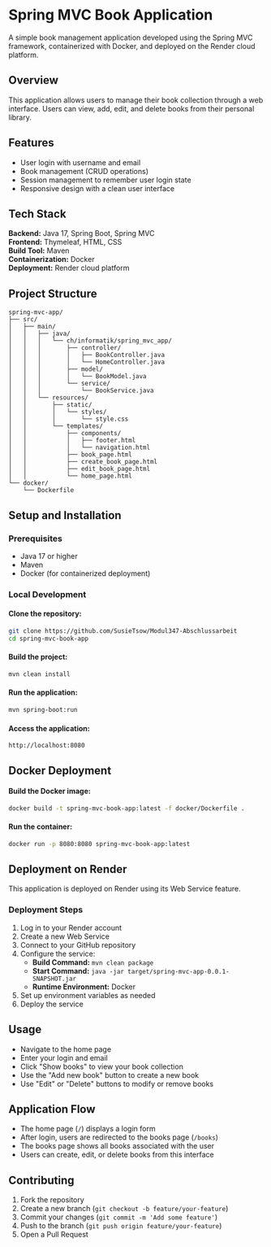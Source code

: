 # Spring MVC Book Application

A simple book management application developed using the Spring MVC framework, containerized with Docker, and deployed on the Render cloud platform.

## Overview
This application allows users to manage their book collection through a web interface. Users can view, add, edit, and delete books from their personal library.

## Features
- User login with username and email
- Book management (CRUD operations)
- Session management to remember user login state
- Responsive design with a clean user interface

## Tech Stack
**Backend:** Java 17, Spring Boot, Spring MVC  
**Frontend:** Thymeleaf, HTML, CSS  
**Build Tool:** Maven  
**Containerization:** Docker  
**Deployment:** Render cloud platform

## Project Structure
```
spring-mvc-app/
├── src/
│   ├── main/
│   │   ├── java/
│   │   │   └── ch/informatik/spring_mvc_app/
│   │   │       ├── controller/
│   │   │       │   ├── BookController.java
│   │   │       │   └── HomeController.java
│   │   │       ├── model/
│   │   │       │   └── BookModel.java
│   │   │       └── service/
│   │   │           └── BookService.java
│   │   └── resources/
│   │       ├── static/
│   │       │   └── styles/
│   │       │       └── style.css
│   │       └── templates/
│   │           ├── components/
│   │           │   ├── footer.html
│   │           │   └── navigation.html
│   │           ├── book_page.html
│   │           ├── create_book_page.html
│   │           ├── edit_book_page.html
│   │           └── home_page.html
└── docker/
    └── Dockerfile
```

## Setup and Installation

### Prerequisites
- Java 17 or higher
- Maven
- Docker (for containerized deployment)

### Local Development

#### Clone the repository:
```bash
git clone https://github.com/SusieTsow/Modul347-Abschlussarbeit
cd spring-mvc-book-app
```

#### Build the project:
```bash
mvn clean install
```

#### Run the application:
```bash
mvn spring-boot:run
```

#### Access the application:
```
http://localhost:8080
```

## Docker Deployment

#### Build the Docker image:
```bash
docker build -t spring-mvc-book-app:latest -f docker/Dockerfile .
```

#### Run the container:
```bash
docker run -p 8080:8080 spring-mvc-book-app:latest
```

## Deployment on Render

This application is deployed on Render using its Web Service feature.

### Deployment Steps
1. Log in to your Render account
2. Create a new Web Service
3. Connect to your GitHub repository
4. Configure the service:
    - **Build Command:** `mvn clean package`
    - **Start Command:** `java -jar target/spring-mvc-app-0.0.1-SNAPSHOT.jar`
    - **Runtime Environment:** Docker
5. Set up environment variables as needed
6. Deploy the service

## Usage
- Navigate to the home page
- Enter your login and email
- Click "Show books" to view your book collection
- Use the "Add new book" button to create a new book
- Use "Edit" or "Delete" buttons to modify or remove books

## Application Flow
- The home page (`/`) displays a login form
- After login, users are redirected to the books page (`/books`)
- The books page shows all books associated with the user
- Users can create, edit, or delete books from this interface

## Contributing
1. Fork the repository
2. Create a new branch (`git checkout -b feature/your-feature`)
3. Commit your changes (`git commit -m 'Add some feature'`)
4. Push to the branch (`git push origin feature/your-feature`)
5. Open a Pull Request